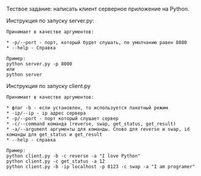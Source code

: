 Тествое задание: написать клиент серверное приложение на Python.

Инструкция по запуску server.py:
	
	Принимает в качестве аргументов:
	
	* -p/--port - порт, который будет слушать, по умолчанию равен 8080
	* --help - Справка
	
	Пример:
	python server.py -p 8000
	или 
	python server
	
Инструкция по запуску client.py

	Принимает в качестве аргументов:
	
	* флаг -b - если установлен, то используется пакетный режим
	* -ip/--ip - ip адрес сервера
	* -p/--port - порт который слушает сервер
	* -с/--сommand команда (reverse, swap, get_status, get_result)
	* -a/--argument аргументы для команды. Слово для reverse и swap, id команды для get_status и get_result
	* --help - справка
	
	Пример:
	python client.py -b -c reverse -a "I love Python"
	python client.py -c get_status -a 12
	python client.py -b -ip localhost -p 8123 -c swap -a "I am programer"
